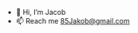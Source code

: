 - 👋 Hi, I’m Jacob
- 📫 Reach me 85Jakob@gmail.com

<!---
JacobADoney/JacobADoney is a ✨ special ✨ repository because its `README.md` (this file) appears on your GitHub profile.
You can click the Preview link to take a look at your changes.
--->
